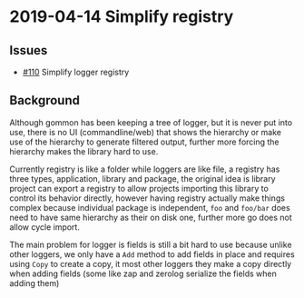 # 2019-04-14 Simplify registry

## Issues

- [#110](https://github.com/dyweb/gommon/issues/110) Simplify logger registry

## Background

Although gommon has been keeping a tree of logger, but it is never put into use, there is no UI (commandline/web) that
shows the hierarchy or make use of the hierarchy to generate filtered output, further more forcing the hierarchy makes
the library hard to use. 

Currently registry is like a folder while loggers are like file, a registry has three types, application, library and
package, the original idea is library project can export a registry to allow projects importing this library to control
its behavior directly, however having registry actually make things complex because individual package is independent,
`foo` and `foo/bar` does need to have same hierarchy as their on disk one, further more go does not allow cycle import.

The main problem for logger is fields is still a bit hard to use because unlike other loggers, we only have a `Add`
method to add fields in place and requires using `Copy` to create a copy, it most other loggers they make a copy 
directly when adding fields (some like zap and zerolog serialize the fields when adding them)